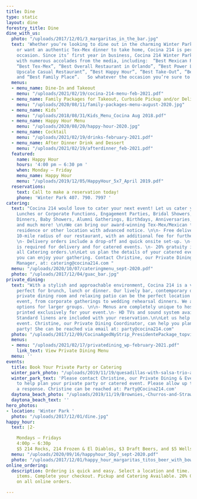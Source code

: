 ```yaml
---
title: Dine
type: static
layout: dine
forestry_title: Dine
dine_with_us:
  photo: "/uploads/2017/12/01/3_margaritas_in_the_bar.jpg"
  text: 'Whether you’re looking to dine out in the charming Winter Park Historic District
    or want an authentic Tex-Mex dinner to take home, Cocina 214 is perfect for every
    occasion. Since its’ first year in business, Cocina 214 Winter Park has been blessed
    with numerous accolades from the media, including:  “Best Mexican Restaurant”,
    “Best Tex-Mex”, “Best Overall Restaurant in Orlando”, “Best Power Lunch”, “Best
    Upscale Casual Restaurant”, “Best Happy Hour”, “Best Take-Out”, “Best Appetizer”,
    and “Best Family Place”.   So whatever the occasion you’re sure to enjoy.'
  menus:
  - menu_name: Dine-In and Takeout
    menu: "/uploads/2021/02/19/cocina-214-menu-feb-2021.pdf"
  - menu_name: Family Packages for Takeout, Curbside Pickup and/or Delivery
    menu: "/uploads/2020/08/11/family-packages-menu-august-2020.jpg"
  - menu_name: Kids’
    menu: "/uploads/2018/08/31/Kids_Menu_Cocina Aug 2018.pdf"
  - menu_name: Happy Hour Menu
    menu: "/uploads/2020/08/20/happy-hour-2020.jpg"
  - menu_name: Cocktail
    menu: "/uploads/2021/02/19/drinks-february-2021.pdf"
  - menu_name: After Dinner Drink and Dessert
    menu: "/uploads/2021/02/19/afterdinner_feb-2021.pdf"
  featured:
    name: Happy Hour
    hours: '4:00 pm – 6:30 pm '
    when: Monday – Friday
    menu_name: Happy Hour
    menu: "/uploads/2019/12/05/HappyHour_5x7_April 2019.pdf"
  reservations:
    text: Call to make a reservation today!
    phone: 'Winter Park 407. 790. 7997 '
catering:
  text: "Cocina 214 would love to cater your next event! Let us cater your Office
    Lunches or Corporate Functions, Engagement Parties, Bridal Showers, Rehearsal
    Dinners, Baby Showers, Alumni Gatherings, Birthdays, Anniversaries, Holiday Parties
    and much more! \n\nWe can bring our award-winning Tex-Mex/Mexican to your work,
    residence or other location with advanced notice. \n\n- Free delivery within a
    10-mile radius of our restaurant, with an additional fee for further mileage.
    \n- Delivery orders include a drop-off and quick onsite set-up. \n- Minimum Order
    is required for delivery and for catered events. \n- 20% gratuity is added to
    all Catering orders.\n\nLet us plan the details of your catered event so that
    you can enjoy your gathering. Contact Christine, our Private Dining & Catering
    Manager, at: catering@cocina214.com "
  menu: "/uploads/2020/10/07/cateringmenu_sept-2020.pdf"
  photo: "/uploads/2017/12/04/guac_bar.jpg"
private_dining:
  text: "With a stylish and approachable environment, Cocina 214 is a vibrant spot
    perfect for brunch, lunch or dinner. Our lively bar, contemporary dining room,
    private dining room and relaxing patio can be the perfect location for any major
    event, from corporate gatherings to wedding rehearsal dinners. We also offer buy-out
    options for larger groups. \n\n- Menus are completely unique to host’s needs &
    printed exclusively for your event.\n- HD TVs and sound system available for use.\n-
    Standard linens are included with your reservation.\n\nLet us help plan your momentous
    event. Christine, our Private Dining Coordinator, can help you plan your perfect
    party! She can be reached via email at: party@cocina214.com"
  photo: "/uploads/2017/12/09/CocinaAgedNyStrip_PresidentePackage_topview_optimized.jpg"
  menus:
  - menu: "/uploads/2021/02/17/privatedining_wp-february-2021.pdf"
    link_text: View Private Dining Menu
  menu: ''
events:
  title: Book Your Private Party or Catering
  winter_park_photo: "/uploads/2019/11/19/quesadillas-with-salsa-trio-and-BOAT-for-catering.jpg"
  winter_park_text: 'Please contact Christine, our Private Dining & Events Manager,
    to help plan your private party or catered event. Please allow up to 48hrs for
    a response. Christine can be reached at: Party@Cocina214.com'
  daytona_beach_photo: "/uploads/2019/11/19/Brownies,-Churros-and-Strawberries.jpg"
  daytona_beach_text: ''
hero_photos:
- location: 'Winter Park '
  photo: "/uploads/2017/12/01/dine.jpg"
happy_hour:
  text: |2-

    Mondays – Fridays
    4:00p – 6:30p
    $5 214 Rocks, 214 Frozen & El Diablos, $3 Draft Beers, and $5 Wells
  menu: "/uploads/2020/09/16/happyhour_5by7_sept-2020.pdf"
  photo: "/uploads/2017/12/01/happy_hour_margaritas_titos_beer_with_bowl_of_limes.jpg"
online_ordering:
  description: Ordering is quick and easy. Select a location and time. Choose your
    items. Complete your checkout. Pickup and Catering Available. 20% Gratuity added
    on all online orders.

---
```

